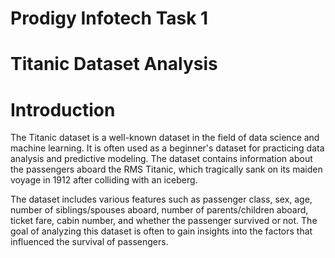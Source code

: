 # Prodigy Infotech Task 1
# Titanic Dataset Analysis
# Introduction
The Titanic dataset is a well-known dataset in the field of data science and machine learning. It is often used as a beginner's dataset for practicing data analysis and predictive modeling. The dataset contains information about the passengers aboard the RMS Titanic, which tragically sank on its maiden voyage in 1912 after colliding with an iceberg.

The dataset includes various features such as passenger class, sex, age, number of siblings/spouses aboard, number of parents/children aboard, ticket fare, cabin number, and whether the passenger survived or not. The goal of analyzing this dataset is often to gain insights into the factors that influenced the survival of passengers.
